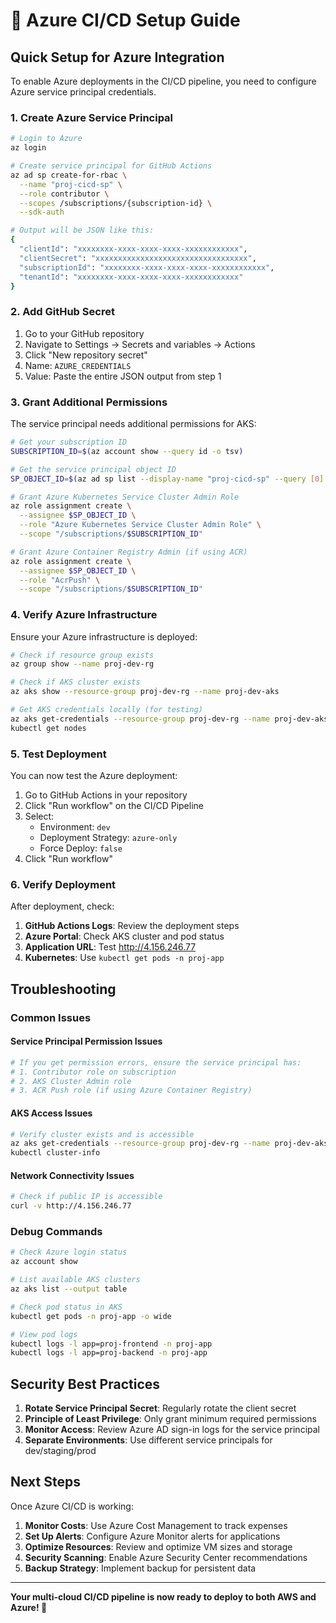 # 🔷 Azure CI/CD Setup Guide

## Quick Setup for Azure Integration

To enable Azure deployments in the CI/CD pipeline, you need to configure Azure service principal credentials.

### 1. Create Azure Service Principal

```bash
# Login to Azure
az login

# Create service principal for GitHub Actions
az ad sp create-for-rbac \
  --name "proj-cicd-sp" \
  --role contributor \
  --scopes /subscriptions/{subscription-id} \
  --sdk-auth

# Output will be JSON like this:
{
  "clientId": "xxxxxxxx-xxxx-xxxx-xxxx-xxxxxxxxxxxx",
  "clientSecret": "xxxxxxxxxxxxxxxxxxxxxxxxxxxxxxxxxx",
  "subscriptionId": "xxxxxxxx-xxxx-xxxx-xxxx-xxxxxxxxxxxx",
  "tenantId": "xxxxxxxx-xxxx-xxxx-xxxx-xxxxxxxxxxxx"
}
```

### 2. Add GitHub Secret

1. Go to your GitHub repository
2. Navigate to Settings → Secrets and variables → Actions
3. Click "New repository secret"
4. Name: `AZURE_CREDENTIALS`
5. Value: Paste the entire JSON output from step 1

### 3. Grant Additional Permissions

The service principal needs additional permissions for AKS:

```bash
# Get your subscription ID
SUBSCRIPTION_ID=$(az account show --query id -o tsv)

# Get the service principal object ID
SP_OBJECT_ID=$(az ad sp list --display-name "proj-cicd-sp" --query [0].id -o tsv)

# Grant Azure Kubernetes Service Cluster Admin Role
az role assignment create \
  --assignee $SP_OBJECT_ID \
  --role "Azure Kubernetes Service Cluster Admin Role" \
  --scope "/subscriptions/$SUBSCRIPTION_ID"

# Grant Azure Container Registry Admin (if using ACR)
az role assignment create \
  --assignee $SP_OBJECT_ID \
  --role "AcrPush" \
  --scope "/subscriptions/$SUBSCRIPTION_ID"
```

### 4. Verify Azure Infrastructure

Ensure your Azure infrastructure is deployed:

```bash
# Check if resource group exists
az group show --name proj-dev-rg

# Check if AKS cluster exists
az aks show --resource-group proj-dev-rg --name proj-dev-aks

# Get AKS credentials locally (for testing)
az aks get-credentials --resource-group proj-dev-rg --name proj-dev-aks
kubectl get nodes
```

### 5. Test Deployment

You can now test the Azure deployment:

1. Go to GitHub Actions in your repository
2. Click "Run workflow" on the CI/CD Pipeline
3. Select:
   - Environment: `dev`
   - Deployment Strategy: `azure-only`
   - Force Deploy: `false`
4. Click "Run workflow"

### 6. Verify Deployment

After deployment, check:

1. **GitHub Actions Logs**: Review the deployment steps
2. **Azure Portal**: Check AKS cluster and pod status
3. **Application URL**: Test http://4.156.246.77
4. **Kubernetes**: Use `kubectl get pods -n proj-app`

## Troubleshooting

### Common Issues

#### Service Principal Permission Issues
```bash
# If you get permission errors, ensure the service principal has:
# 1. Contributor role on subscription
# 2. AKS Cluster Admin role
# 3. ACR Push role (if using Azure Container Registry)
```

#### AKS Access Issues
```bash
# Verify cluster exists and is accessible
az aks get-credentials --resource-group proj-dev-rg --name proj-dev-aks --admin
kubectl cluster-info
```

#### Network Connectivity Issues
```bash
# Check if public IP is accessible
curl -v http://4.156.246.77
```

### Debug Commands

```bash
# Check Azure login status
az account show

# List available AKS clusters
az aks list --output table

# Check pod status in AKS
kubectl get pods -n proj-app -o wide

# View pod logs
kubectl logs -l app=proj-frontend -n proj-app
kubectl logs -l app=proj-backend -n proj-app
```

## Security Best Practices

1. **Rotate Service Principal Secret**: Regularly rotate the client secret
2. **Principle of Least Privilege**: Only grant minimum required permissions
3. **Monitor Access**: Review Azure AD sign-in logs for the service principal
4. **Separate Environments**: Use different service principals for dev/staging/prod

## Next Steps

Once Azure CI/CD is working:

1. **Monitor Costs**: Use Azure Cost Management to track expenses
2. **Set Up Alerts**: Configure Azure Monitor alerts for applications
3. **Optimize Resources**: Review and optimize VM sizes and storage
4. **Security Scanning**: Enable Azure Security Center recommendations
5. **Backup Strategy**: Implement backup for persistent data

---

**Your multi-cloud CI/CD pipeline is now ready to deploy to both AWS and Azure! 🚀**
